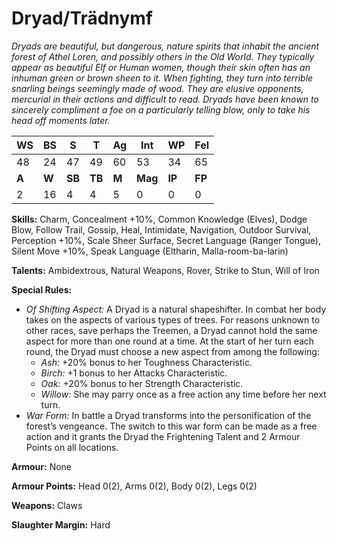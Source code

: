 # Dryad/Trädnymf

_Dryads are beautiful, but dangerous, nature spirits that
inhabit the ancient forest of Athel Loren, and possibly others
in the Old World. They typically appear as beautiful Elf or
Human women, though their skin often has an inhuman
green or brown sheen to it. When fighting, they turn into
terrible snarling beings seemingly made of wood. They are
elusive opponents, mercurial in their actions and difficult
to read. Dryads have been known to sincerely compliment
a foe on a particularly telling blow, only to take his head off
moments later._

|**WS**|**BS**|**S**|**T**|**Ag**|**Int**|**WP**|**Fel**|
|--|--|-|-|--|---|--|---|
|48|24|47|49|60|53|34|65|
|**A**|**W**|**SB**|**TB**|**M**|**Mag**|**IP**|**FP**|
|2|16|4|4|5|0|0|0|

**Skills:** Charm, Concealment +10%, Common Knowledge
(Elves), Dodge Blow, Follow Trail, Gossip, Heal,
Intimidate, Navigation, Outdoor Survival, Perception
+10%, Scale Sheer Surface, Secret Language (Ranger
Tongue), Silent Move +10%, Speak Language
(Eltharin, Malla-room-ba-larin)

**Talents:** Ambidextrous, Natural Weapons, Rover, Strike to
Stun, Will of Iron

**Special Rules:**
* _Of Shifting Aspect:_ A Dryad is a natural shapeshifter.
In combat her body takes on the aspects of various
types of trees. For reasons unknown to other races,
save perhaps the Treemen, a Dryad cannot hold the
same aspect for more than one round at a time. At
the start of her turn each round, the Dryad must
choose a new aspect from among the following:
    * _Ash:_ +20% bonus to her Toughness Characteristic.
    * _Birch:_ +1 bonus to her Attacks Characteristic.
    * _Oak:_ +20% bonus to her Strength Characteristic.
    * _Willow:_ She may parry once as a free action any
    time before her next turn.
* _War Form:_ In battle a Dryad transforms into the
personification of the forest’s vengeance. The switch
to this war form can be made as a free action and
it grants the Dryad the Frightening Talent and 2
Armour Points on all locations.

**Armour:** None

**Armour Points:** Head 0(2), Arms 0(2), Body 0(2), Legs 0(2)

**Weapons:** Claws

**Slaughter Margin:** Hard